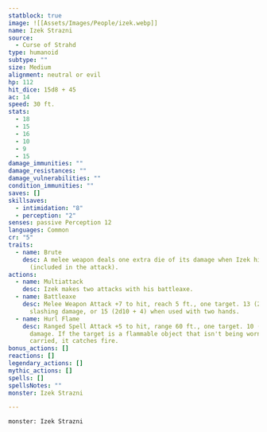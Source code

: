 ```yaml
---
statblock: true
image: ![[Assets/Images/People/izek.webp]]
name: Izek Strazni
source:
  - Curse of Strahd
type: humanoid
subtype: ""
size: Medium
alignment: neutral or evil
hp: 112
hit_dice: 15d8 + 45
ac: 14
speed: 30 ft.
stats:
  - 18
  - 15
  - 16
  - 10
  - 9
  - 15
damage_immunities: ""
damage_resistances: ""
damage_vulnerabilities: ""
condition_immunities: ""
saves: []
skillsaves:
  - intimidation: "8"
  - perception: "2"
senses: passive Perception 12
languages: Common
cr: "5"
traits:
  - name: Brute
    desc: A melee weapon deals one extra die of its damage when Izek hits with it
      (included in the attack).
actions:
  - name: Multiattack
    desc: Izek makes two attacks with his battleaxe.
  - name: Battleaxe
    desc: Melee Weapon Attack +7 to hit, reach 5 ft., one target. 13 (2d8 + 4)
      slashing damage, or 15 (2d10 + 4) when used with two hands.
  - name: Hurl Flame
    desc: Ranged Spell Attack +5 to hit, range 60 ft., one target. 10 (3d6) fire
      damage. If the target is a flammable object that isn't being worn or
      carried, it catches fire.
bonus_actions: []
reactions: []
legendary_actions: []
mythic_actions: []
spells: []
spellsNotes: ""
monster: Izek Strazni

---
```


```statblock
monster: Izek Strazni
```
